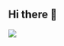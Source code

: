 ## Hi there 👋
<img src="https://capsule-render.vercel.app/api?type=waving&color=auto&height=200&section=header&text=Hosung Github!&fontSize=90" />
<!--
**HosungJoo/HosungJoo** is a ✨ _special_ ✨ repository because its `README.md` (this file) appears on your GitHub profile.

Here are some ideas to get you started:

- 🔭 I’m currently working on ...
- 🌱 I’m currently learning ...
- 👯 I’m looking to collaborate on ...
- 🤔 I’m looking for help with ...
- 💬 Ask me about ...
- 📫 How to reach me: ...
- 😄 Pronouns: ...
- ⚡ Fun fact: ...
-->

